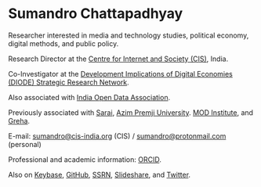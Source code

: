 # Sumandro Chattapadhyay

Researcher interested in media and technology studies, political economy, digital methods, and public policy.

Research Director at the [Centre for Internet and Society (CIS)](http://cis-india.org/), India.

Co-Investigator at the [Development Implications of Digital Economies (DIODE) Strategic Research Network](https://diode.network/).

Also associated with [India Open Data Association](http://indiaopendata.com/).

Previously associated with [Sarai](http://sarai.net/), [Azim Premji University](http://azimpremjiuniversity.edu.in/). [MOD Institute](http://www.mod.org.in/), and [Greha](http://www.greha.org/).

E-mail: [sumandro@cis-india.org](mailto:sumandro@cis-india.org) (CIS) / [sumandro@protonmail.com](mailto:sumandro@protonmail.com) (personal)

Professional and academic information: [ORCID](http://orcid.org/0000-0001-5724-4557).

Also on [Keybase](https://keybase.io/ajantriks), [GitHub](https://github.com/ajantriks), [SSRN](http://ssrn.com/author=2123401), [Slideshare](https://www.slideshare.net/sumandro), and [Twitter](http://twitter.com/ajantriks).
